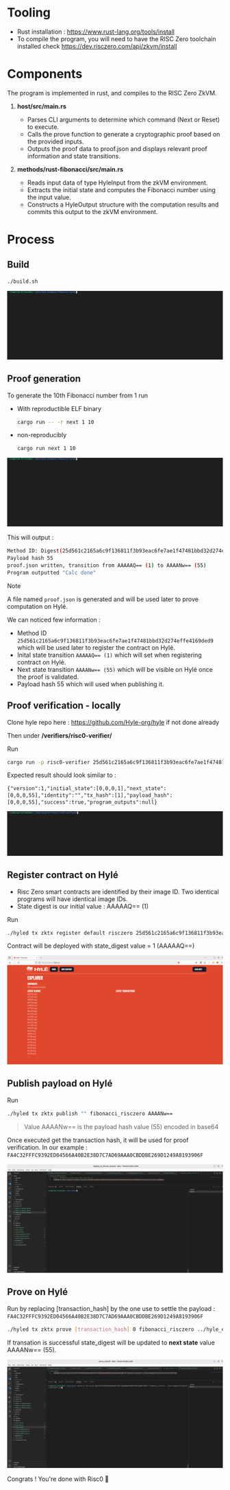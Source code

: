 # Tooling

- Rust installation : https://www.rust-lang.org/tools/install
- To compile the program, you will need to have the RISC Zero toolchain installed check https://dev.risczero.com/api/zkvm/install

# Components

The program is implemented in rust, and compiles to the RISC Zero ZkVM.


1. **host/src/main.rs**
   - Parses CLI arguments to determine which command (Next or Reset) to execute.
   - Calls the prove function to generate a cryptographic proof based on the provided inputs.
   - Outputs the proof data to proof.json and displays relevant proof information and state transitions.

2. **methods/rust-fibonacci/src/main.rs**
   - Reads input data of type HyleInput<u32> from the zkVM environment.
   - Extracts the initial state and computes the Fibonacci number using the input value.
   - Constructs a HyleOutput structure with the computation results and commits this output to the zkVM environment.

# Process

## Build

```sh
./build.sh
```
![Alt Text](img/BuildRisc0.gif)

## Proof generation

To generate the 10th Fibonacci number from  1 run

- With reproductible ELF binary

   ```sh
   cargo run -- -r next 1 10
   ```

- non-reproducibly

   ```sh
   cargo run next 1 10
   ```

![Alt Text](img/ProofGenerationRisc0.gif)   

This will output :

```sh
Method ID: Digest(25d561c2165a6c9f136811f3b93eac6fe7ae1f47481bbd32d274effe4169ded9) (hex)
Payload hash 55
proof.json written, transition from AAAAAQ== (1) to AAAANw== (55)
Program outputted "Calc done"
```
> [!NOTE]  
>A file named `proof.json` is generated and will be used later to prove computation on Hylé.

We can noticed few information :
   - Method ID `25d561c2165a6c9f136811f3b93eac6fe7ae1f47481bbd32d274effe4169ded9` which will be used later to register the contract on Hylé.
   - Inital state transition `AAAAAQ== (1)` which will set when registering contract on Hylé.
   - Next state transition `AAAANw== (55)` which will be visible on Hylé once the proof is validated.
   - Payload hash 55 which will used when publishing it.

## Proof verification - locally

Clone hyle repo here : https://github.com/Hyle-org/hyle if not done already

Then under **/verifiers/risc0-verifier/**

Run
```sh
cargo run -p risc0-verifier 25d561c2165a6c9f136811f3b93eac6fe7ae1f47481bbd32d274effe4169ded9 ../../../hyle_examples/fibonacci/rust/proof.json
```

Expected result should look similar to : 

```
{"version":1,"initial_state":[0,0,0,1],"next_state":[0,0,0,55],"identity":"","tx_hash":[1],"payload_hash":[0,0,0,55],"success":true,"program_outputs":null}
```
![Alt Text](img/VerifyRisc0.gif)

## Register contract on Hylé

- Risc Zero smart contracts are identified by their image ID. Two identical programs will have identical image IDs.
- State digest is our initial value : AAAAAQ== (1)

Run
```sh
./hyled tx zktx register default risczero 25d561c2165a6c9f136811f3b93eac6fe7ae1f47481bbd32d274effe4169ded9 fibonacci_risczero AAAAAQ==
```

Contract will be deployed with state_digest value = 1 (AAAAAQ==)

![Alt Text](img/DeployRisc0.gif)

## Publish payload on Hylé

Run
```sh
./hyled tx zktx publish "" fibonacci_risczero AAAANw==
```
>Value AAAANw== is the payload hash value (55) encoded in base64

Once executed get the transaction hash, it will be used for proof verification. 
In our example : `FA4C32FFFC9392ED04566A40B2E38D7C7AD69AAA0CBDDBE269D1249A8193906F`

![Alt Text](img/PayloadRisc0.gif)

## Prove on Hylé

Run by replacing [transaction_hash] by the one use to settle the payload : `FA4C32FFFC9392ED04566A40B2E38D7C7AD69AAA0CBDDBE269D1249A8193906F`
```sh
./hyled tx zktx prove [transaction_hash] 0 fibonacci_risczero ../hyle_examples/fibonacci/rust/proof.json
```

If transation is successful state_digest will be updated to **next state** value AAAANw== (55).

![Alt Text](img/ProveRisc0.gif)

Congrats ! You're done with Risc0 :clap:

